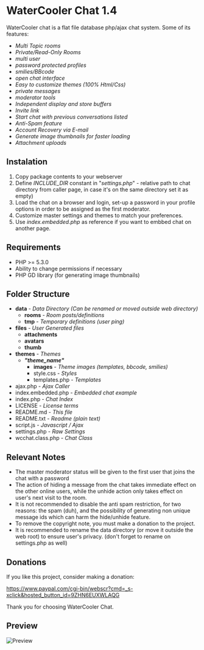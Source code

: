 # WaterCooler Chat 1.4

WaterCooler chat is a flat file database php/ajax chat system.
Some of its features: 
- *Multi Topic rooms*
- *Private/Read-Only Rooms*
- *multi user*
- *password protected profiles*
- *smilies/BBcode*
- *open chat interface*
- *Easy to customize themes (100% Html/Css)*
- *private messages*
- *moderator tools*
- *Independent display and store buffers*
- *Invite link*
- *Start chat with previous conversations listed*
- *Anti-Spam feature*
- *Account Recovery via E-mail*
- *Generate image thumbnails for faster loading*
- *Attachment uploads*

## Instalation

 1. Copy package contents to your webserver
 2. Define *INCLUDE_DIR* constant in "*settings.php*" - relative path to chat directory from caller page, in case it's on the same directory set it as empty)
 3. Load the chat on a browser and login, set-up a password in your profile options in order to be assigned as the first moderator.
 4. Customize master settings and themes to match your preferences.
 5. Use *index.embedded.php* as reference if you want to embbed chat on another page.

## Requirements

 - PHP >= 5.3.0
 - Ability to change permissions if necessary
 - PHP GD library (for generating image thumbnails)

## Folder Structure

- **data**	- *Data Directory (Can be renamed or moved outside web directory)*
	- **rooms** - *Room posts/definitions*
	- **tmp** - *Temporary definitions (user ping)*
- **files** - *User Generated files*
	- **attachments**
	- **avatars**
	- **thumb**
- **themes** - *Themes*
	- ***"theme_name"***
		- **images** - *Theme images (templates, bbcode, smilies)*
		- style.css - *Styles*
		- templates.php - *Templates*
- ajax.php - *Ajax Caller*
- index.embedded.php - *Embedded chat example*
- index.php - *Chat Index*
- LICENSE - *License terms*
- README.md - *This file*
- README.txt - *Readme (plain text)*
- script.js - *Javascript / Ajax*
- settings.php - *Raw Settings*
- wcchat.class.php - *Chat Class*


## Relevant Notes

- The master moderator status will be given to the first user that joins the chat with a password
- The action of hiding a message from the chat takes immediate effect on the other online users, while the unhide action only takes effect on user's next visit to the room.
- It is not recommended to disable the anti spam restriction, for two reasons: the spam (duh), and the possibility of generating non unique message ids which can harm the hide/unhide feature.
- To remove the copyright note, you must make a donation to the project.
- It is recommended to rename the data directory (or move it outside the web root) to ensure user's privacy. (don't forget to rename on settings.php as well)

## Donations

If you like this project, consider making a donation:

https://www.paypal.com/cgi-bin/webscr?cmd=_s-xclick&hosted_button_id=9ZHN6EUXWLAQG

Thank you for choosing WaterCooler Chat.

## Preview

![Preview](https://github.com/jonufele/WaterCooler-Chat/blob/master/preview.jpg)